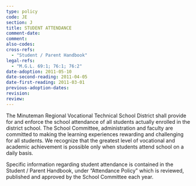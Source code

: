 ```yaml
---
type: policy
code: JE
section: J
title: STUDENT ATTENDANCE
comment-date:
comment:
also-codes:
cross-refs:
  - "Student / Parent Handbook"
legal-refs:
  - "M.G.L. 69:1; 76:1; 76:2"
date-adoption: 2011-05-10
date-second-reading: 2011-04-05
date-first-reading: 2011-03-01
previous-adoption-dates:
revision: 
review: 
---
```


The Minuteman Regional Vocational Technical School District shall provide for and enforce the school attendance of all students actually enrolled in the district school.  The School Committee, administration and faculty are committed to making the learning experiences rewarding and challenging for all students.  We recognize that the greatest level of vocational and academic achievement is possible only when students attend school on a daily basis.

Specific information regarding student attendance is contained in the Student / Parent Handbook, under “Attendance Policy” which is reviewed, published and approved by the School Committee each year.


